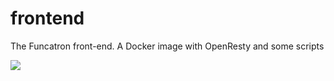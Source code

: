# frontend
The Funcatron front-end. A Docker image with OpenResty and some scripts

[![](https://images.microbadger.com/badges/image/funcatron/frontend.svg)](https://microbadger.com/images/funcatron/frontend "MicroBadger")

